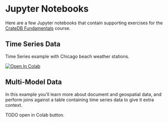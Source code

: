 # Jupyter Notebooks

Here are a few Jupyter notebooks that contain supporting exercises for the [CrateDB Fundamentals](https://learn.cratedb.com) course.

## Time Series Data

Time Series example with Chicago beach weather stations.

<a target="_blank" href="https://colab.research.google.com/github/crate/academy-fundamentals-course/blob/main/notebooks/timeseries/timeseries_data.ipynb">
  <img src="https://colab.research.google.com/assets/colab-badge.svg" alt="Open In Colab"/>
</a>

## Multi-Model Data

In this example you'll learn more about document and geospatial data, and perform joins against a table containing time series data to give it extra context.

TODO open in Colab button.